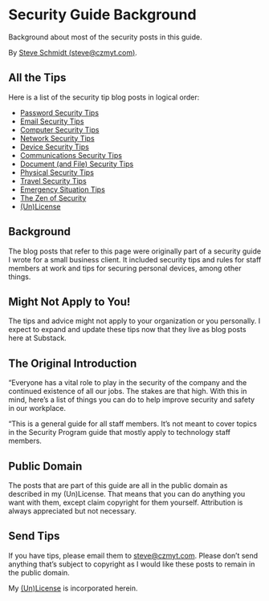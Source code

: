 
# Security Guide Background
Background about most of the security posts in this guide.

By [Steve Schmidt (steve@czmyt.com)](mailto:steve@czmyt.com).

## All the Tips

Here is a list of the security tip blog posts in logical order:

- [Password Security Tips](password-security-tips.md)
- [Email Security Tips](email-security-tips.md)
- [Computer Security Tips](computer-security-tips.md)
- [Network Security Tips](network-security-tips.md)
- [Device Security Tips](device-security-tips.md)
- [Communications Security Tips](communications-security-tips.md)
- [Document (and File) Security Tips](document-security-tips.md)
- [Physical Security Tips](physical-security-tips.md)
- [Travel Security Tips](travel-security-tips.md)
- [Emergency Situation Tips](emergency-situation-tips.md)
- [The Zen of Security](the-zen-of-security.md)
- [(Un)License](UNLICENSE.md)

## Background

The blog posts that refer to this page were originally part of a security guide I wrote for a small business client.
It included security tips and rules for staff members at work and tips for securing personal devices, among other things.

## Might Not Apply to You!

The tips and advice might not apply to your organization or you personally.
I expect to expand and update these tips now that they live as blog posts here at Substack.

## The Original Introduction

“Everyone has a vital role to play in the security of the company and the continued existence of all our jobs.
The stakes are that high.
With this in mind, here’s a list of things you can do to help improve security and safety in our workplace.

“This is a general guide for all staff members.
It’s not meant to cover topics in the Security Program guide that mostly apply to technology staff members.

## Public Domain

The posts that are part of this guide are all in the public domain as described in my (Un)License.
That means that you can do anything you want with them, except claim copyright for them yourself.
Attribution is always appreciated but not necessary.

## Send Tips

If you have tips, please email them to [steve@czmyt.com](mailto:steve@czmyt.com).
Please don’t send anything that’s subject to copyright as I would like these posts to remain in the public domain.

My [(Un)License](UNLICENSE.md) is incorporated herein.
